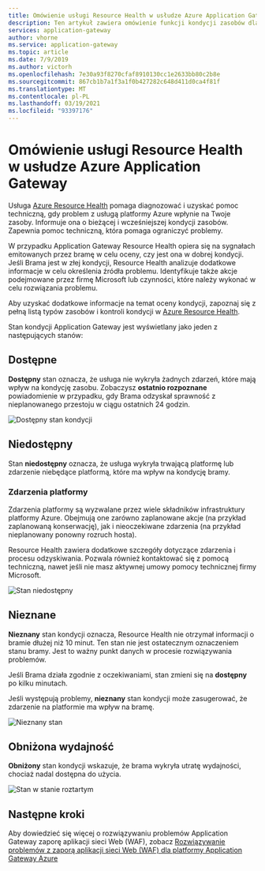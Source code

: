 ```yaml
---
title: Omówienie usługi Resource Health w usłudze Azure Application Gateway
description: Ten artykuł zawiera omówienie funkcji kondycji zasobów dla usługi Azure Application Gateway
services: application-gateway
author: vhorne
ms.service: application-gateway
ms.topic: article
ms.date: 7/9/2019
ms.author: victorh
ms.openlocfilehash: 7e30a93f8270cfaf8910130cc1e2633bb80c2b8e
ms.sourcegitcommit: 867cb1b7a1f3a1f0b427282c648d411d0ca4f81f
ms.translationtype: MT
ms.contentlocale: pl-PL
ms.lasthandoff: 03/19/2021
ms.locfileid: "93397176"
---
```

# <a name="azure-application-gateway-resource-health-overview"></a>Omówienie usługi Resource Health w usłudze Azure Application Gateway

Usługa [Azure Resource Health](../service-health/resource-health-overview.md) pomaga diagnozować i uzyskać pomoc techniczną, gdy problem z usługą platformy Azure wpłynie na Twoje zasoby. Informuje ona o bieżącej i wcześniejszej kondycji zasobów. Zapewnia pomoc techniczną, która pomaga ograniczyć problemy.

W przypadku Application Gateway Resource Health opiera się na sygnałach emitowanych przez bramę w celu oceny, czy jest ona w dobrej kondycji. Jeśli Brama jest w złej kondycji, Resource Health analizuje dodatkowe informacje w celu określenia źródła problemu. Identyfikuje także akcje podejmowane przez firmę Microsoft lub czynności, które należy wykonać w celu rozwiązania problemu.

Aby uzyskać dodatkowe informacje na temat oceny kondycji, zapoznaj się z pełną listą typów zasobów i kontroli kondycji w [Azure Resource Health](../service-health/resource-health-checks-resource-types.md#microsoftnetworkapplicationgateways).


Stan kondycji Application Gateway jest wyświetlany jako jeden z następujących stanów:

## <a name="available"></a>Dostępne

**Dostępny** stan oznacza, że usługa nie wykryła żadnych zdarzeń, które mają wpływ na kondycję zasobu. Zobaczysz **ostatnio rozpoznane** powiadomienie w przypadku, gdy Brama odzyskał sprawność z nieplanowanego przestoju w ciągu ostatnich 24 godzin.

![Dostępny stan kondycji](media/resource-health-overview/available-full.png)

## <a name="unavailable"></a>Niedostępny

Stan **niedostępny** oznacza, że usługa wykryła trwającą platformę lub zdarzenie niebędące platformą, które ma wpływ na kondycję bramy.

### <a name="platform-events"></a>Zdarzenia platformy

Zdarzenia platformy są wyzwalane przez wiele składników infrastruktury platformy Azure. Obejmują one zarówno zaplanowane akcje (na przykład zaplanowaną konserwację), jak i nieoczekiwane zdarzenia (na przykład nieplanowany ponowny rozruch hosta).

Resource Health zawiera dodatkowe szczegóły dotyczące zdarzenia i procesu odzyskiwania. Pozwala również kontaktować się z pomocą techniczną, nawet jeśli nie masz aktywnej umowy pomocy technicznej firmy Microsoft.

![Stan niedostępny](media/resource-health-overview/unavailable.png)

## <a name="unknown"></a>Nieznane

**Nieznany** stan kondycji oznacza, Resource Health nie otrzymał informacji o bramie dłużej niż 10 minut. Ten stan nie jest ostatecznym oznaczeniem stanu bramy. Jest to ważny punkt danych w procesie rozwiązywania problemów.

Jeśli Brama działa zgodnie z oczekiwaniami, stan zmieni się na **dostępny** po kilku minutach.

Jeśli występują problemy, **nieznany** stan kondycji może zasugerować, że zdarzenie na platformie ma wpływ na bramę.

![Nieznany stan](media/resource-health-overview/unknown.png)

## <a name="degraded"></a>Obniżona wydajność

**Obniżony** stan kondycji wskazuje, że brama wykryła utratę wydajności, chociaż nadal dostępna do użycia.

![Stan w stanie roztartym](media/resource-health-overview/degraded.png)

## <a name="next-steps"></a>Następne kroki

Aby dowiedzieć się więcej o rozwiązywaniu problemów Application Gateway zaporę aplikacji sieci Web (WAF), zobacz [Rozwiązywanie problemów z zaporą aplikacji sieci Web (WAF) dla platformy Application Gateway Azure](../web-application-firewall/ag/web-application-firewall-troubleshoot.md)
